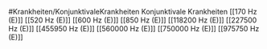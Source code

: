 #Krankheiten/KonjunktivaleKrankheiten
Konjunktivale Krankheiten
[[170 Hz (E)]]
[[520 Hz (E)]]
[[600 Hz (E)]]
[[850 Hz (E)]]
[[118200 Hz (E)]]
[[227500 Hz (E)]]
[[455950 Hz (E)]]
[[560000 Hz (E)]]
[[750000 Hz (E)]]
[[975750 Hz (E)]]